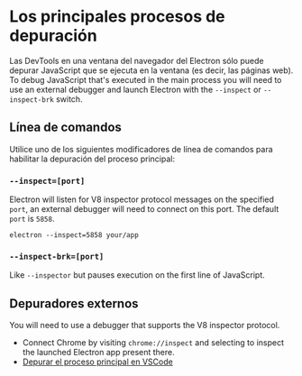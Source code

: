 # Los principales procesos de depuración

Las DevTools en una ventana del navegador del Electron sólo puede depurar JavaScript que se ejecuta en la ventana (es decir, las páginas web). To debug JavaScript that's executed in the main process you will need to use an external debugger and launch Electron with the `--inspect` or `--inspect-brk` switch.

## Línea de comandos

Utilice uno de los siguientes modificadores de línea de comandos para habilitar la depuración del proceso principal:

### `--inspect=[port]`

Electron will listen for V8 inspector protocol messages on the specified `port`, an external debugger will need to connect on this port. The default `port` is `5858`.

```shell
electron --inspect=5858 your/app
```

### `--inspect-brk=[port]`

Like `--inspector` but pauses execution on the first line of JavaScript.

## Depuradores externos

You will need to use a debugger that supports the V8 inspector protocol.

- Connect Chrome by visiting `chrome://inspect` and selecting to inspect the launched Electron app present there.
- [Depurar el proceso principal en VSCode](debugging-main-process-vscode.md)